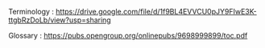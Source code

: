 Terminology : https://drive.google.com/file/d/1f9BL4EVVCU0pJY9FIwE3K-ttgbRzDoLb/view?usp=sharing

Glossary : https://pubs.opengroup.org/onlinepubs/9698999899/toc.pdf

